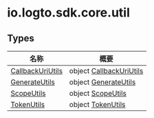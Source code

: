 # io.logto.sdk.core.util

## Types

| 名称                                             | 概要                                                    |
| ------------------------------------------------ | ------------------------------------------------------- |
| [CallbackUriUtils](-callback-uri-utils/index.md) | object [CallbackUriUtils](-callback-uri-utils/index.md) |
| [GenerateUtils](-generate-utils/index.md)        | object [GenerateUtils](-generate-utils/index.md)        |
| [ScopeUtils](-scope-utils/index.md)              | object [ScopeUtils](-scope-utils/index.md)              |
| [TokenUtils](-token-utils/index.md)              | object [TokenUtils](-token-utils/index.md)              |
